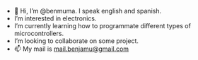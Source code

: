 - 👋 Hi, I’m @benmuma. I speak english and spanish.
- I’m interested in electronics.
- I’m currently learning how to programmate different types of microcontrollers.
- I’m looking to collaborate on some project.
- 📫 My mail is mail.benjamu@gmail.com

